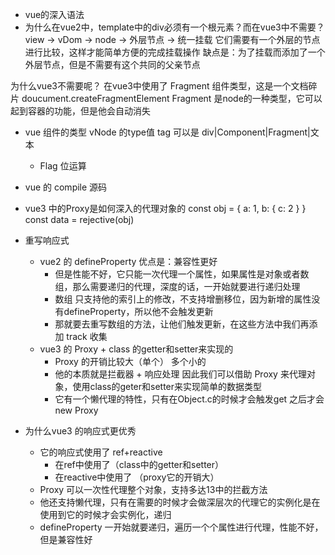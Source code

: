 - vue的深入语法
  <template>
  <div>
    <div>1</div>
    <div>2</div>
  </div>
  </template>
- 为什么在vue2中，template中的div必须有一个根元素？而在vue3中不需要？
view -> vDom -> node -> 外层节点 -> 统一挂载
它们需要有一个外层的节点进行比较，这样才能简单方便的完成挂载操作
缺点是：为了挂载而添加了一个外层节点，但是不需要有这个共同的父亲节点

为什么vue3不需要呢？
在vue3中使用了 Fragment 组件类型，这是一个文档碎片 doucument.createFragmentElement
Fragment 是node的一种类型，它可以起到容器的功能，但是他会自动消失


- vue 组件的类型 vNode 的type值 tag 可以是 div|Component|Fragment|文本
  - Flag 位运算
- vue 的 compile 源码

- vue3 中的Proxy是如何深入的代理对象的
  const obj = {
    a: 1,
    b: {
      c: 2
    }
  }
  const data = rejective(obj)
- 重写响应式
  - vue2 的 defineProperty 优点是：兼容性更好
    - 但是性能不好，它只能一次代理一个属性，如果属性是对象或者数组，那么需要递归的代理，深度的话，一开始就要进行递归处理
    - 数组 只支持他的索引上的修改，不支持增删移位，因为新增的属性没有defineProperty，所以他不会触发更新
    - 那就要去重写数组的方法，让他们触发更新，在这些方法中我们再添加 track 收集
  - vue3 的 Proxy + class 的getter和setter来实现的
    - Proxy 的开销比较大（单个） 多个小的
    - 他的本质就是拦截器 + 响应处理 因此我们可以借助 Proxy 来代理对象，使用class的geter和setter来实现简单的数据类型
    - 它有一个懒代理的特性，只有在Object.c的时候才会触发get 之后才会new Proxy

- 为什么vue3 的响应式更优秀
  - 它的响应式使用了 ref+reactive
    - 在ref中使用了（class中的getter和setter）
    - 在reactive中使用了 （proxy它的开销大）
  - Proxy 可以一次性代理整个对象，支持多达13中的拦截方法
  - 他还支持懒代理，只有在需要的时候才会做深层次的代理它的实例化是在使用到它的时候才会实例化，递归
  - defineProperty 一开始就要递归，遍历一个个属性进行代理，性能不好，但是兼容性好


